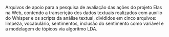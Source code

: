 Arquivos de apoio para a pesquisa de avaliação das ações do projeto Elas na Web, contendo a transcrição dos dados textuais 
realizados com auxílio do Whisper e os scripts da análise textual, divididos em cinco arquivos: limpeza, vocabulário, 
sentimentos, inclusão do sentimento como variável e a modelagem de tópicos via algoritmo LDA.
